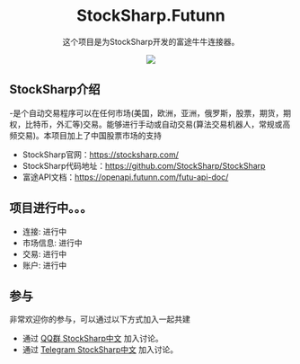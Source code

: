 <h1 align="center">StockSharp.Futunn</h1>

<div align="center">

这个项目是为StockSharp开发的富途牛牛连接器。

![](https://github.com/StockSharp/StockSharp/blob/master/Media/Designer500.gif)

</div>

## StockSharp介绍
 -是个自动交易程序可以在任何市场(美国，欧洲，亚洲，俄罗斯，股票，期货，期权，比特币，外汇等)交易。能够进行手动或自动交易(算法交易机器人，常规或高频交易)。本项目加上了中国股票市场的支持

- StockSharp官网：https://stocksharp.com/
- StockSharp代码地址：https://github.com/StockSharp/StockSharp
- 富途API文档：https://openapi.futunn.com/futu-api-doc/

## 项目进行中。。。

- 连接: 进行中
- 市场信息: 进行中
- 交易: 进行中
- 账户: 进行中


## 参与

非常欢迎你的参与，可以通过以下方式加入一起共建

- 通过 [QQ群 StockSharp中文](https://qm.qq.com/cgi-bin/qm/qr?k=w31kL1Zr507TPT5pAe7Ql-9GIKHBURcm&jump_from=webapi) 加入讨论。
- 通过 [Telegram StockSharp中文](https://t.me/stocksharp_china) 加入讨论。
